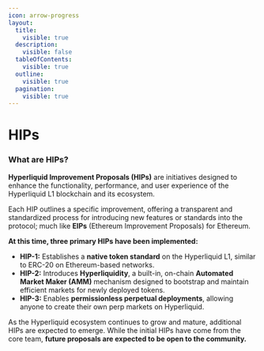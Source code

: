 ```yaml
---
icon: arrow-progress
layout:
  title:
    visible: true
  description:
    visible: false
  tableOfContents:
    visible: true
  outline:
    visible: true
  pagination:
    visible: true
---
```


# HIPs

### **What are HIPs?**

**Hyperliquid Improvement Proposals (HIPs)** are initiatives designed to enhance the functionality, performance, and user experience of the Hyperliquid L1 blockchain and its ecosystem.&#x20;

Each HIP outlines a specific improvement, offering a transparent and standardized process for introducing new features or standards into the protocol; much like **EIPs** (Ethereum Improvement Proposals) for Ethereum.

**At this time, three primary HIPs have been implemented:**

* **HIP-1:** Establishes a **native token standard** on the Hyperliquid L1, similar to ERC-20 on Ethereum-based networks.
* **HIP-2:** Introduces **Hyperliquidity**, a built-in, on-chain **Automated Market Maker (AMM)** mechanism designed to bootstrap and maintain efficient markets for newly deployed tokens.
* **HIP-3:** Enables **permissionless perpetual deployments**, allowing anyone to create their own perp markets on Hyperliquid.

As the Hyperliquid ecosystem continues to grow and mature, additional HIPs are expected to emerge. While the initial HIPs have come from the core team, **future proposals are expected to be open to the community.**
